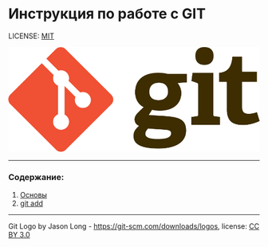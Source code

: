 # Инструкция по работе с GIT

LICENSE: [MIT](./License.md)

![git-logo](./assets/Git-Logo.png)

---

### Содержание:

1. [Основы](./basics.md)
2. [git add](./add.md)



---

Git Logo by Jason Long - https://git-scm.com/downloads/logos, license: [CC BY 3.0](https://creativecommons.org/licenses/by/3.0/)